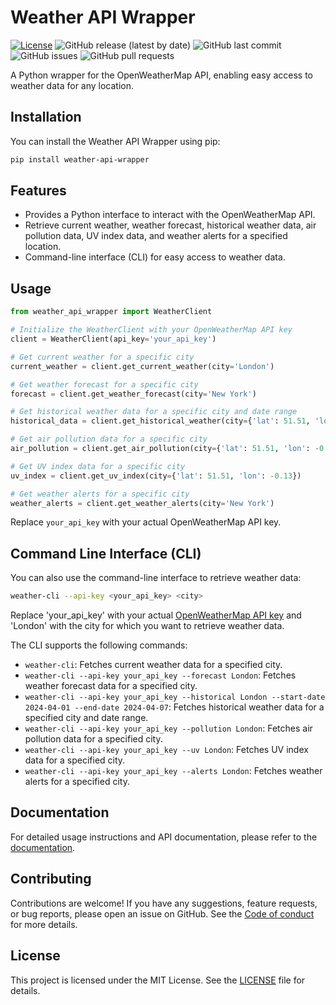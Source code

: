 # Weather API Wrapper

[![License](https://img.shields.io/github/license/pyaustine/weather-api-wrapper)](LICENSE)
![GitHub release (latest by date)](https://img.shields.io/github/v/release/pyaustine/weather-api-wrapper)
![GitHub last commit](https://img.shields.io/github/last-commit/pyaustine/weather-api-wrapper)
![GitHub issues](https://img.shields.io/github/issues/pyaustine/weather-api-wrapper)
![GitHub pull requests](https://img.shields.io/github/issues-pr/pyaustine/weather-api-wrapper)

A Python wrapper for the OpenWeatherMap API, enabling easy access to weather data for any location.

## Installation

You can install the Weather API Wrapper using pip:

```bash
pip install weather-api-wrapper
```

## Features

- Provides a Python interface to interact with the OpenWeatherMap API.
- Retrieve current weather, weather forecast, historical weather data, air pollution data, UV index data, and weather alerts for a specified location.
- Command-line interface (CLI) for easy access to weather data.

## Usage

```python
from weather_api_wrapper import WeatherClient

# Initialize the WeatherClient with your OpenWeatherMap API key
client = WeatherClient(api_key='your_api_key')

# Get current weather for a specific city
current_weather = client.get_current_weather(city='London')

# Get weather forecast for a specific city
forecast = client.get_weather_forecast(city='New York')

# Get historical weather data for a specific city and date range
historical_data = client.get_historical_weather(city={'lat': 51.51, 'lon': -0.13}, start_date='2024-04-01', end_date='2024-04-07')

# Get air pollution data for a specific city
air_pollution = client.get_air_pollution(city={'lat': 51.51, 'lon': -0.13})

# Get UV index data for a specific city
uv_index = client.get_uv_index(city={'lat': 51.51, 'lon': -0.13})

# Get weather alerts for a specific city
weather_alerts = client.get_weather_alerts(city='New York')
```

Replace `your_api_key` with your actual OpenWeatherMap API key.

## Command Line Interface (CLI)

You can also use the command-line interface to retrieve weather data:

```bash
weather-cli --api-key <your_api_key> <city>
```

Replace 'your_api_key' with your actual [OpenWeatherMap API key](https://openweathermap.org/api) and 'London' with the city for which you want to retrieve weather data.

The CLI supports the following commands:

- `weather-cli`: Fetches current weather data for a specified city.
- `weather-cli --api-key your_api_key --forecast London`: Fetches weather forecast data for a specified city.
- `weather-cli --api-key your_api_key --historical London --start-date 2024-04-01 --end-date 2024-04-07`: Fetches historical weather data for a specified city and date range.
- `weather-cli --api-key your_api_key --pollution London`: Fetches air pollution data for a specified city.
- `weather-cli --api-key your_api_key --uv London`: Fetches UV index data for a specified city.
- `weather-cli --api-key your_api_key --alerts London`: Fetches weather alerts for a specified city.

## Documentation

For detailed usage instructions and API documentation, please refer to the [documentation](https://github.com/pyaustine/weather-api-wrapper).

## Contributing

Contributions are welcome! If you have any suggestions, feature requests, or bug reports, please open an issue on GitHub. See the [Code of conduct](CODE_OF_CONDUCT.md) for more details.

## License

This project is licensed under the MIT License. See the [LICENSE](LICENSE) file for details.

